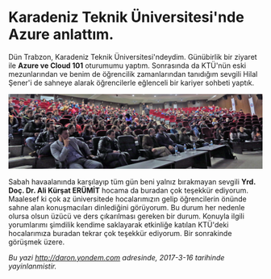 # Karadeniz Teknik Üniversitesi'nde Azure anlattım. 

Dün Trabzon, Karadeniz Teknik Üniversitesi'ndeydim. Günübirlik bir ziyaret ile **Azure ve Cloud 101** oturumumu yaptım. Sonrasında da KTÜ'nün eski mezunlarından ve benim de öğrencilik zamanlarından tanıdığım sevgili Hilal Şener'i de sahneye alarak öğrencilerle eğlenceli bir kariyer sohbeti yaptık.

![Trabzon, Karadeniz Teknik Üniversitesi ziyaretim.](../media/Karadeniz_Teknik_Universitesinde_Azure_anlattim/trabzon.jpg)

Sabah havaalanında karşılayıp tüm gün beni yalnız bırakmayan sevgili **Yrd. Doç. Dr. Ali Kürşat ERÜMİT** hocama da buradan çok teşekkür ediyorum. Maalesef ki çok az üniversitede hocalarımızın gelip öğrencilerin önünde sahne alan konuşmacıları dinlediğini görüyorum. Bu durum her nedenle olursa olsun üzücü ve ders çıkarılması gereken bir durum. Konuyla ilgili yorumlarımı şimdilik kendime saklayarak etkinliğe katılan KTÜ'deki hocalarımıza buradan tekrar çok teşekkür ediyorum. Bir sonrakinde görüşmek üzere.


*Bu yazi http://daron.yondem.com adresinde, 2017-3-16 tarihinde yayinlanmistir.*